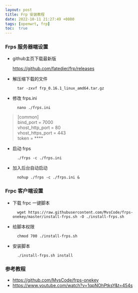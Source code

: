 ```yaml
---
layout: post
title: Frp 安装教程
date: 2022-10-11 21:27:49 +0800
tags: [openwrt, frp]
toc:  true
---
```


### Frps 服务器端设置

- github主页下载最新版  

	https://github.com/fatedier/frp/releases  
	
- 解压缩下载的文件  

		tar -zxvf frp_0.16.1_linux_amd64.tar.gz  
	
- 修改 frps.ini  

		nano ./frps.ini

>[common]  
bind_port = 7000  
vhost_http_port = 80  
vhost_https_port = 443  
token = ****  

- 启动 frps  

		./frps -c ./frps.ini  

- 加入后台自动启动  

		nohup ./frps -c ./frps.ini &  
	
### Frpc 客户端设置

- 下载 frpc 一键脚本  

		wget https://raw.githubusercontent.com/MvsCode/frps-onekey/master/install-frps.sh -O ./install-frps.sh
		
- 给脚本权限  
		
		chmod 700 ./install-frps.sh
		
- 安装脚本  

		./install-frps.sh install

### 参考教程

- https://github.com/MvsCode/frps-onekey
- https://www.youtube.com/watch?v=1qpNOhPtksY&t=454s
